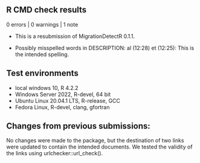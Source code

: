 ## R CMD check results

0 errors \| 0 warnings \| 1 note

-   This is a resubmission of MigrationDetectR 0.1.1.

-   Possibly misspelled words in DESCRIPTION: al (12:28) et (12:25):
This is the intended spelling.

## Test environments

-   local windows 10, R 4.2.2
-   Windows Server 2022, R-devel, 64 bit
-   Ubuntu Linux 20.04.1 LTS, R-release, GCC
-   Fedora Linux, R-devel, clang, gfortran

## Changes from previous submissions:

No changes were made to the package, but the destination of two links were updated to contain the intended documents.
We tested the validity of the links using urlchecker::url_check().
